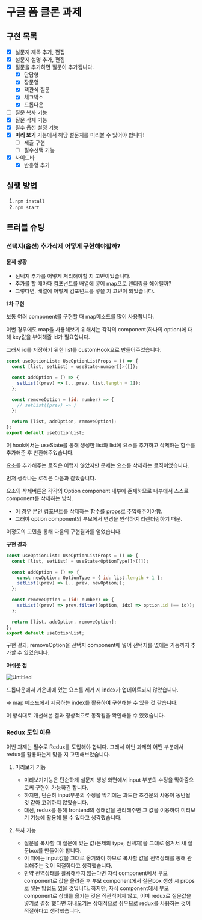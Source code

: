 # 구글 폼 클론 과제

## 구현 목록
- [x] 설문지 제목 추가, 편집
- [x] 설문지 설명 추가, 편집
- [x] 질문을 추가하면 질문이 추가됩니다.
    - [x] 단답형
    - [x] 장문형
    - [x] 객관식 질문
    - [x] 체크박스
    - [x] 드롭다운
- [ ] 질문 복사 기능
- [x] 질문 삭제 기능
- [x] 필수 옵션 설정 기능
- [x] **미리 보기** 기능에서 해당 설문지를 미리볼 수 있어야 합니다!
    - [ ] 제출 구현
    - [ ] 필수선택 기능

- [x] 사이드바
    - [x] 반응형 추가

## 실행 방법

1. `npm install`
2. `npm start`

## 트러블 슈팅

### 선택지(옵션) 추가삭제 어떻게 구현해야할까?

#### **문제 상황**
- 선택지 추가를 어떻게 처리해야할 지 고민이었습니다.
- 추가를 할 때마다 컴포넌트를 배열에 넣어 map으로 렌더링을 해야될까?
- 그렇다면, 배열에 어떻게 컴포넌트를 넣을 지 고민이 되었습니다.

**1차 구현**

보통 여러 component를 구현할 때 map메소드를 많이 사용합니다.

이번 경우에도 map을 사용해보기 위해서는 각각의 component(하나의 option)에 대해 key값을 부여해줄 id가 필요합니다.

그래서 id를 저장하기 위한 list를 customHook으로 만들어주었습니다.

```jsx
const useOptionList: UseOptionListProps = () => {
  const [list, setList] = useState<number[]>([]);

  const addOption = () => {
    setList((prev) => [...prev, list.length + 1]);
  };

  const removeOption = (id: number) => {
    // setList((prev) => )
  };

  return [list, addOption, removeOption];
};
export default useOptionList;
```

이 hook에서는 useState를 통해 생성한 list와 list에 요소를 추가하고 삭제하는 함수를 추가해준 후 반환해주었습니다.

요소를 추가해주는 로직은 어렵지 않았지만 문제는 요소를 삭제하는 로직이었습니다.

먼저 생각나는 로직은 다음과 같았습니다.

요소의 삭제버튼은 각각의 Option component 내부에 존재하므로 내부에서 스스로 component를 삭제하는 방식.

- 이 경우 본인 컴포넌트를 삭제하는 함수를 props로 주입해주어야함.
- 그래야 option component의 부모에서 변경을 인식하여 리렌더링하기 때문.

이정도의 고민을 통해 다음의 구현결과를 얻었습니다.

**구현 결과**


```jsx
const useOptionList: UseOptionListProps = () => {
  const [list, setList] = useState<OptionType[]>([]);

  const addOption = () => {
    const newOption: OptionType = { id: list.length + 1 };
    setList((prev) => [...prev, newOption]);
  };

  const removeOption = (id: number) => {
    setList((prev) => prev.filter((option, idx) => option.id !== id));
  };

  return [list, addOption, removeOption];
};
export default useOptionList;
```

구현 결과, removeOption을 선택지 component에 넣어 선택지를 없애는 기능까지 추가할 수 있었습니다.

**아쉬운 점**

![Untitled](https://s3-us-west-2.amazonaws.com/secure.notion-static.com/0813fffc-a86b-4127-b6ae-ebc4baf0f1fd/Untitled.png)

드롭다운에서 가운데에 있는 요소를 제거 시 index가 업데이트되지 않았습니다.

=> map 메소드에서 제공하는 index를 활용하여 구현해볼 수 있을 것 같습니다.

이 방식대로 개선해본 결과 정상적으로 동작됨을 확인해볼 수 있었습니다.


### Redux 도입 이유

이번 과제는 필수로 Redux를 도입해야 합니다.
그래서 이번 과제의 어떤 부분에서 redux를 활용하는게 맞을 지 고민해보았습니다.

1. 미리보기 기능
    - 미리보기기능은 단순하게 설문지 생성 화면에서 input 부분의 수정을 막아줌으로써 구현이 가능하긴 합니다.
    - 하지만, 단순히 input부분의 수정을 막기에는 과도한 조건문의 사용이 동반될 것 같아 고려하지 않았습니다.
    - 대신, redux를 통해 frontend의 상태값을 관리해주면 그 값을 이용하여 미리보기 기능에 활용해 볼 수 있다고 생각했습니다.
    
2. 복사 기능
    - 질문을 복사할 때 질문에 있는 값(문제의 type, 선택지)을 그대로 옮겨서 새 질문box를 만들어야 합니다.
    - 이 때에는 input값을 그대로 옮겨와야 하므로 복사할 값을 전역상태를 통해 관리해주는 것이 적절하다고 생각했습니다.
    - 만약 전역상태를 활용해주지 않는다면 자식 component에서 부모 component로 값을 올려준 후 부모 component에서 질문box 생성 시 props로 넣는 방법도 있을 것입니다. 하지만, 자식 component에서 부모 component로 상태를 옮기는 것은 직관적이지 않고, 이미 redux로 질문값을 넣기로 결정 했다면 꺼내오기는 상대적으로 쉬우므로 redux를 사용하는 것이 적절하다고 생각했습니다.
